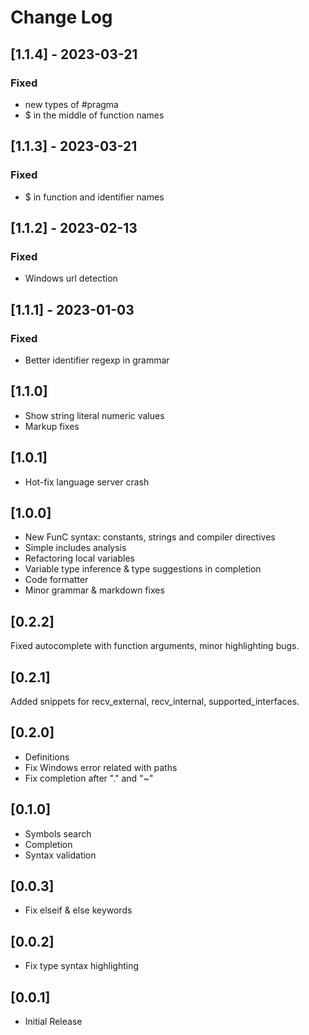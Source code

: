 # Change Log


## [1.1.4] - 2023-03-21

### Fixed
- new types of #pragma
- $ in the middle of function names

## [1.1.3] - 2023-03-21
### Fixed
- $ in function and identifier names

## [1.1.2] - 2023-02-13
### Fixed
- Windows url detection

## [1.1.1] - 2023-01-03

### Fixed
- Better identifier regexp in grammar

## [1.1.0]
- Show string literal numeric values
- Markup fixes

## [1.0.1]
- Hot-fix language server crash

## [1.0.0]
- New FunC syntax: constants, strings and compiler directives
- Simple includes analysis
- Refactoring local variables
- Variable type inference & type suggestions in completion
- Code formatter 
- Minor grammar & markdown fixes

## [0.2.2]
Fixed autocomplete with function arguments, minor highlighting bugs.

## [0.2.1]
Added snippets for recv_external, recv_internal, supported_interfaces.

## [0.2.0]
- Definitions
- Fix Windows error related with paths
- Fix completion after "." and "~"

## [0.1.0]
- Symbols search
- Completion
- Syntax validation

## [0.0.3]

- Fix elseif & else keywords

## [0.0.2]

- Fix type syntax highlighting 

## [0.0.1]

- Initial Release
